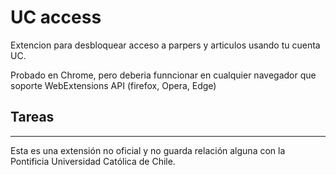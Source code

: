 # UC access

Extencion para desbloquear acceso a parpers y articulos usando tu cuenta UC.

Probado en Chrome, pero deberia funncionar en cualquier navegador que soporte WebExtensions API (firefox, Opera, Edge)

## Tareas



-----
Esta es una extensión no oficial y no guarda relación alguna con la Pontificia Universidad Católica de Chile.